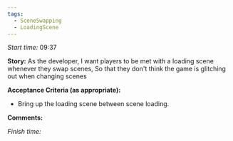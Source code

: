 ```yaml
---
tags:
  - SceneSwapping
  - LoadingScene
---
```

*Start time:* 09:37

**Story:** 
As the developer, I want players to be met with a loading scene whenever they swap scenes,
So that they don't think the game is glitching out when changing scenes

**Acceptance Criteria (as appropriate):**
- Bring up the loading scene between scene loading.

**Comments:** 


*Finish time:* 